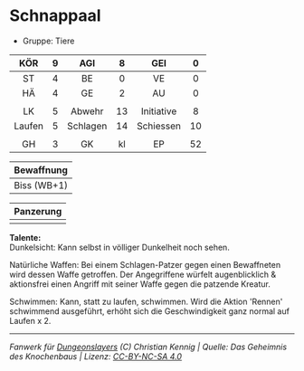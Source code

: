 # Schnappaal  
- Gruppe: Tiere  

| KÖR | 9 | AGI | 8 | GEI | 0 |
| :-: | :-: | :-: | :-: | :-: | :-: |
| ST | 4 | BE | 0 | VE | 0 |
| HÄ | 4 | GE | 2 | AU | 0 |
|  |
| LK | 5 | Abwehr | 13 | Initiative | 8 |
| Laufen | 5 | Schlagen | 14 | Schiessen | 10 |
|  |
| GH | 3 | GK | kl | EP | 52 |

| Bewaffnung |
| --- |
| Biss (WB+1) |


| Panzerung |
| --- |
|  |


**Talente:**  
Dunkelsicht: Kann selbst in völliger Dunkelheit noch sehen.

Natürliche Waffen: Bei einem Schlagen-Patzer gegen einen Bewaffneten wird dessen Waffe getroffen. Der Angegriffene würfelt augenblicklich & aktionsfrei einen Angriff mit seiner Waffe gegen die patzende Kreatur.

Schwimmen: Kann, statt zu laufen, schwimmen. Wird die Aktion 'Rennen' schwimmend ausgeführt, erhöht sich die Geschwindigkeit ganz normal auf Laufen x 2.





___
*Fanwerk für [Dungeonslayers](https://www.dungeonslayers.net/) (C) Christian Kennig | Quelle: Das Geheimnis des Knochenbaus | Lizenz: [CC-BY-NC-SA 4.0](https://creativecommons.org/licenses/by-nc-sa/4.0/deed.de)*